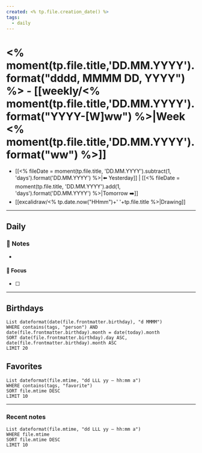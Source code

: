 ```yaml
---
created: <% tp.file.creation_date() %>
tags:
  - daily
---
```


# <% moment(tp.file.title,'DD.MM.YYYY').format("dddd, MMMM DD, YYYY") %> - [[weekly/<% moment(tp.file.title,'DD.MM.YYYY').format("YYYY-[W]ww") %>|Week <% moment(tp.file.title,'DD.MM.YYYY').format("ww") %>]]

- [[<% fileDate = moment(tp.file.title, 'DD.MM.YYYY').subtract(1, 'days').format('DD.MM.YYYY') %>|⬅️ Yesterday]] | [[<% fileDate = moment(tp.file.title, 'DD.MM.YYYY').add(1, 'days').format('DD.MM.YYYY') %>|Tomorrow ➡️]]
- [[excalidraw/<% tp.date.now("HHmm")+' '+tp.file.title %>|Drawing]]

---

## Daily

### 💭 Notes

-

#### 🚀 Focus

- [ ]

---

## Birthdays

```dataview
List dateformat(date(file.frontmatter.birthday), "d MMMM")
WHERE contains(tags, "person") AND date(file.frontmatter.birthday).month = date(today).month
SORT date(file.frontmatter.birthday).day ASC, date(file.frontmatter.birthday).month ASC
LIMIT 20
```

## Favorites

```dataview
List dateformat(file.mtime, "dd LLL yy – hh:mm a")
WHERE contains(tags, "favorite")
SORT file.mtime DESC
LIMIT 10
```

---

### Recent notes

```dataview
List dateformat(file.mtime, "dd LLL yy – hh:mm a")
WHERE file.mtime
SORT file.mtime DESC
LIMIT 10
```
